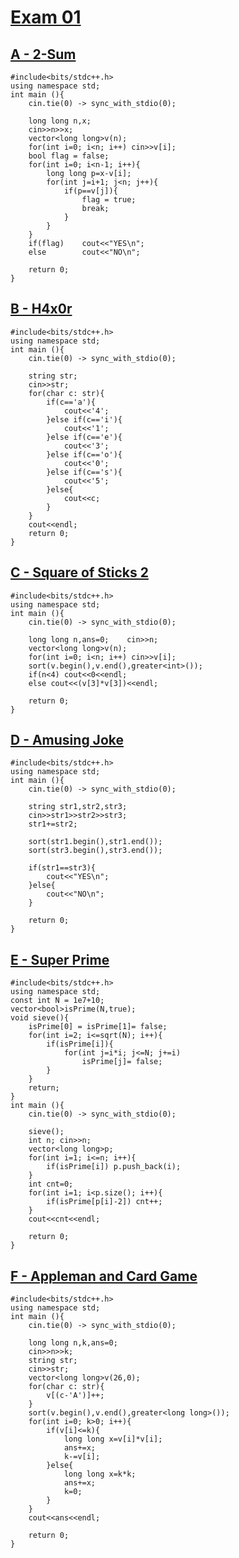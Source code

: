 # [Exam 01](https://codeforces.com/group/yg7WhsFsAp/contest/355495)



## [A - 2-Sum](https://codeforces.com/group/yg7WhsFsAp/contest/355495/problem/A)

```
#include<bits/stdc++.h>
using namespace std;
int main (){
    cin.tie(0) -> sync_with_stdio(0);
    
    long long n,x;
    cin>>n>>x;
    vector<long long>v(n);
    for(int i=0; i<n; i++) cin>>v[i];
    bool flag = false;
    for(int i=0; i<n-1; i++){
        long long p=x-v[i];
        for(int j=i+1; j<n; j++){
            if(p==v[j]){
                flag = true;
                break;
            }
        }
    }
    if(flag)    cout<<"YES\n";
    else        cout<<"NO\n";
    
    return 0;
}
```

## [B - H4x0r](https://codeforces.com/group/yg7WhsFsAp/contest/355495/problem/B)

```
#include<bits/stdc++.h>
using namespace std;
int main (){
    cin.tie(0) -> sync_with_stdio(0);
    
    string str;
    cin>>str;
    for(char c: str){
        if(c=='a'){
            cout<<'4';
        }else if(c=='i'){
            cout<<'1';
        }else if(c=='e'){
            cout<<'3';
        }else if(c=='o'){
            cout<<'0';
        }else if(c=='s'){
            cout<<'5';
        }else{
            cout<<c;
        }
    }
    cout<<endl;
    return 0;
}
```

## [C - Square of Sticks 2](https://codeforces.com/group/yg7WhsFsAp/contest/355495/problem/C)

```
#include<bits/stdc++.h>
using namespace std;
int main (){
    cin.tie(0) -> sync_with_stdio(0);
    
    long long n,ans=0;    cin>>n;
    vector<long long>v(n);
    for(int i=0; i<n; i++) cin>>v[i];
    sort(v.begin(),v.end(),greater<int>());
    if(n<4) cout<<0<<endl;
    else cout<<(v[3]*v[3])<<endl;
    
    return 0;
}
```

## [D - Amusing Joke](https://codeforces.com/group/yg7WhsFsAp/contest/355495/problem/D)

```
#include<bits/stdc++.h>
using namespace std;
int main (){
    cin.tie(0) -> sync_with_stdio(0);
    
    string str1,str2,str3;
    cin>>str1>>str2>>str3;
    str1+=str2;
    
    sort(str1.begin(),str1.end());
    sort(str3.begin(),str3.end());
    
    if(str1==str3){
        cout<<"YES\n";
    }else{
        cout<<"NO\n";
    }

    return 0;
}
```

## [E - Super Prime](https://codeforces.com/group/yg7WhsFsAp/contest/355495/problem/E)

```
#include<bits/stdc++.h>
using namespace std;
const int N = 1e7+10;
vector<bool>isPrime(N,true);
void sieve(){
    isPrime[0] = isPrime[1]= false;
    for(int i=2; i<=sqrt(N); i++){
        if(isPrime[i]){
            for(int j=i*i; j<=N; j+=i)
                isPrime[j]= false;
        }
    }
    return;
}
int main (){
    cin.tie(0) -> sync_with_stdio(0);
    
    sieve();
    int n; cin>>n;
    vector<long long>p;
    for(int i=1; i<=n; i++){
        if(isPrime[i]) p.push_back(i);
    }
    int cnt=0;
    for(int i=1; i<p.size(); i++){
        if(isPrime[p[i]-2]) cnt++;
    }
    cout<<cnt<<endl;
    
    return 0;
}
```

## [F - Appleman and Card Game](https://codeforces.com/group/yg7WhsFsAp/contest/355495/problem/F)

```
#include<bits/stdc++.h>
using namespace std;
int main (){
    cin.tie(0) -> sync_with_stdio(0);
    
    long long n,k,ans=0;
    cin>>n>>k;
    string str;
    cin>>str;
    vector<long long>v(26,0);
    for(char c: str){
        v[(c-'A')]++;
    }
    sort(v.begin(),v.end(),greater<long long>());
    for(int i=0; k>0; i++){
        if(v[i]<=k){
            long long x=v[i]*v[i];
            ans+=x;
            k-=v[i];
        }else{
            long long x=k*k;
            ans+=x;
            k=0;
        }
    }
    cout<<ans<<endl;
    
    return 0;
}
```


